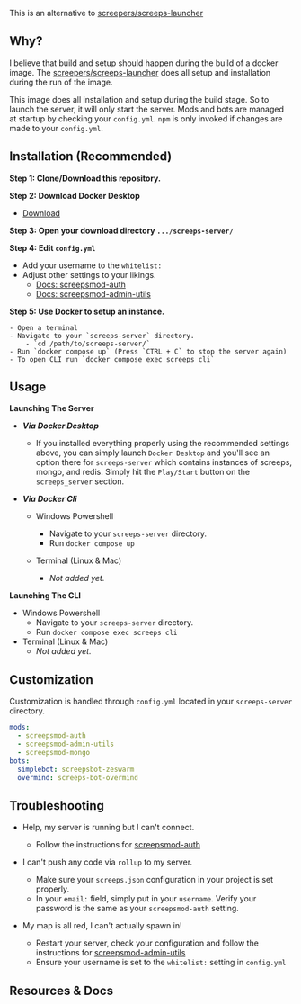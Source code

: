 This is an alternative to [screepers/screeps-launcher]

## Why?
I believe that build and setup should happen during the build of a docker image.
The [screepers/screeps-launcher] does all setup and installation during the run of the image.

This image does all installation and setup during the build stage.
So to launch the server, it will only start the server.
Mods and bots are managed at startup by checking your `config.yml`.
`npm` is only invoked if changes are made to your `config.yml`.

## Installation (Recommended)
**Step 1: Clone/Download this repository.**

**Step 2:  Download Docker Desktop** 

- [Download](https://www.docker.com/products/docker-desktop/)

**Step 3: Open your download directory `.../screeps-server/`** 

**Step 4: Edit `config.yml`**

- Add your username to the `whitelist:`
- Adjust other settings to your likings.
	- [Docs: screepsmod-auth](https://github.com/ScreepsMods/screepsmod-auth)
	- [Docs: screepsmod-admin-utils](https://github.com/ScreepsMods/screepsmod-admin-utils)

**Step 5: Use Docker to setup an instance.** 

	- Open a terminal
	- Navigate to your `screeps-server` directory. 
		- `cd /path/to/screeps-server/`
	- Run `docker compose up` (Press `CTRL + C` to stop the server again)
	- To open CLI run `docker compose exec screeps cli`
## Usage
**Launching The Server**

- ***Via Docker Desktop***
	
	- If you installed everything properly using the recommended settings above, you can simply launch `Docker Desktop` and you'll see an option there for `screeps-server` which contains instances of screeps, mongo, and redis. Simply hit the `Play/Start` button on the `screeps_server` section.
	
- ***Via Docker Cli***
	
	- Windows Powershell
		- Navigate to your `screeps-server` directory.
		- Run `docker compose up`
		
	- Terminal (Linux & Mac)
		- *Not added yet.*

**Launching The CLI**

- Windows Powershell
  - Navigate to your `screeps-server` directory.
  - Run `docker compose exec screeps cli`
- Terminal (Linux & Mac)
  - *Not added yet.*

## Customization
Customization is handled through `config.yml` located in your `screeps-server` directory.
```yml
mods:
  - screepsmod-auth
  - screepsmod-admin-utils
  - screepsmod-mongo
bots:
  simplebot: screepsbot-zeswarm
  overmind: screeps-bot-overmind
```

## Troubleshooting
- Help, my server is running but I can't connect.
  - Follow the instructions for [screepsmod-auth](https://github.com/ScreepsMods/screepsmod-auth)
- I can't push any code via `rollup` to my server.
  - Make sure your `screeps.json` configuration in your project is set properly. 
  - In your `email:` field, simply put in your `username`. Verify your password is the same as your `screepsmod-auth` setting.

- My map is all red, I can't actually spawn in!
  - Restart your server, check your configuration and follow the instructions for [screepsmod-admin-utils](https://github.com/ScreepsMods/screepsmod-admin-utils)
  - Ensure your username is set to the `whitelist:` setting in `config.yml`

## Resources & Docs
[screepers/screeps-launcher]: https://github.com/screepers/screeps-launcher
[screepsmod-auth]: https://github.com/ScreepsMods/screepsmod-auth
[screepsmod-admin-utils]: https://github.com/ScreepsMods/screepsmod-admin-utils
[screepsmod-mongo]: https://github.com/ScreepsMods/screepsmod-mongo
